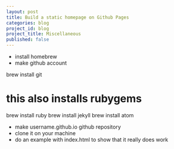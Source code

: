 ```yaml
---
layout: post
title: Build a static homepage on Github Pages
categories: blog
project_id: blog
project_title: Miscellaneous
published: false
---
```


* install homebrew
* make github account

brew install git
# this also installs rubygems
brew install ruby
brew install jekyll
brew install atom

* make username.github.io github repository
* clone it on your machine
* do an example with index.html to show that it really does work
